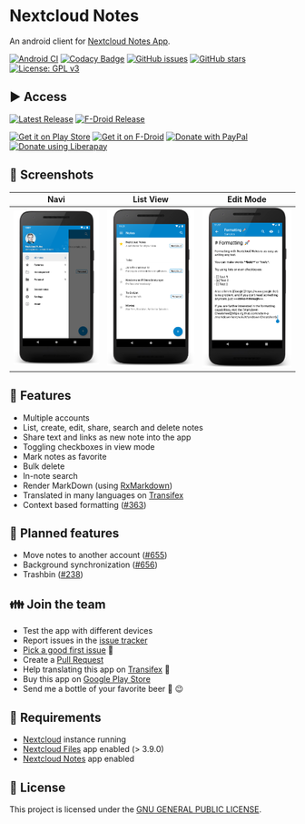# Nextcloud Notes
An android client for [Nextcloud Notes App](https://github.com/nextcloud/notes/).

[![Android CI](https://github.com/stefan-niedermann/nextcloud-notes/workflows/Android%20CI/badge.svg)](https://github.com/stefan-niedermann/nextcloud-notes/actions)
[![Codacy Badge](https://api.codacy.com/project/badge/Grade/9f784826834042e8b512d531cab84711)](https://www.codacy.com/manual/info_147/nextcloud-notes?utm_source=github.com&amp;utm_medium=referral&amp;utm_content=stefan-niedermann/nextcloud-notes&amp;utm_campaign=Badge_Grade)
[![GitHub issues](https://img.shields.io/github/issues/stefan-niedermann/nextcloud-notes.svg)](https://github.com/stefan-niedermann/nextcloud-notes/issues)
[![GitHub stars](https://img.shields.io/github/stars/stefan-niedermann/nextcloud-notes.svg)](https://github.com/stefan-niedermann/nextcloud-notes/stargazers)
[![License: GPL v3](https://img.shields.io/badge/License-GPL%20v3-blue.svg)](https://www.gnu.org/licenses/gpl-3.0)

## :arrow_forward: Access

[![Latest Release](https://img.shields.io/github/v/tag/stefan-niedermann/nextcloud-notes?label=latest+release&sort=semver)](https://github.com/stefan-niedermann/nextcloud-notes/releases)
[![F-Droid Release](https://img.shields.io/f-droid/v/it.niedermann.owncloud.notes)](https://f-droid.org/de/packages/it.niedermann.owncloud.notes/)

[<img src="https://play.google.com/intl/en_us/badges/images/generic/en_badge_web_generic.png"
      alt="Get it on Play Store"
      height="80">](https://play.google.com/store/apps/details?id=it.niedermann.owncloud.notes)
[<img src="https://f-droid.org/badge/get-it-on.png"
      alt="Get it on F-Droid"
      height="80">](https://f-droid.org/repository/browse/?fdid=it.niedermann.owncloud.notes)
[<img src="https://raw.githubusercontent.com/stefan-niedermann/paypal-donate-button/master/paypal-donate-button.png"
      alt="Donate with PayPal"
      height="80">](https://www.paypal.com/cgi-bin/webscr?cmd=_s-xclick&hosted_button_id=K7HVLE6J7SXXA)
[<img src="https://raw.githubusercontent.com/stefan-niedermann/DonateButtons/master/LiberaPay.png"
      alt="Donate using Liberapay"
      height="80">](https://liberapay.com/stefan-niedermann/donate)

## :eyes: Screenshots

| Navi | List View | Edit Mode |
| :--: | :--: | :--: |
| ![Screenshot of categories in sidebar](/fastlane/metadata/android/en-US/images/phoneScreenshots/5.png) | ![Screenshot of list view](/fastlane/metadata/android/en-US/images/phoneScreenshots/1.png) | ![Screenshot of edit view](/fastlane/metadata/android/en-US/images/phoneScreenshots/2.png) |

## :rocket: Features
  * Multiple accounts
  * List, create, edit, share, search and delete notes
  * Share text and links as new note into the app
  * Toggling checkboxes in view mode
  * Mark notes as favorite
  * Bulk delete
  * In-note search
  * Render MarkDown (using [RxMarkdown](https://github.com/yydcdut/RxMarkdown))
  * Translated in many languages on [Transifex](https://www.transifex.com/nextcloud/nextcloud/android-notes/)
  * Context based formatting ([#363](https://github.com/stefan-niedermann/nextcloud-notes/issues/363))

## :checkered_flag: Planned features
  * Move notes to another account ([#655](https://github.com/stefan-niedermann/nextcloud-notes/issues/655))
  * Background synchronization ([#656](https://github.com/stefan-niedermann/nextcloud-notes/issues/656))
  * Trashbin ([#238](https://github.com/stefan-niedermann/nextcloud-notes/issues/238))

## :family: Join the team
  * Test the app with different devices
  * Report issues in the [issue tracker](https://github.com/stefan-niedermann/nextcloud-notes/issues)
  * [Pick a good first issue](https://github.com/nextcloud/server/labels/good%20first%20issue) :notebook:
  * Create a [Pull Request](https://opensource.guide/how-to-contribute/#opening-a-pull-request)
  * Help translating this app on [Transifex](https://www.transifex.com/nextcloud/nextcloud/android-notes/) :flags:
  * Buy this app on [Google Play Store](https://play.google.com/store/apps/details?id=it.niedermann.owncloud.notes)
  * Send me a bottle of your favorite beer :beers: :wink:

## :link: Requirements
  * [Nextcloud](https://nextcloud.com/) instance running
  * [Nextcloud Files](https://github.com/nextcloud/android) app enabled (> 3.9.0)
  * [Nextcloud Notes](https://github.com/nextcloud/notes) app enabled

## :notebook: License
This project is licensed under the [GNU GENERAL PUBLIC LICENSE](/LICENSE).
